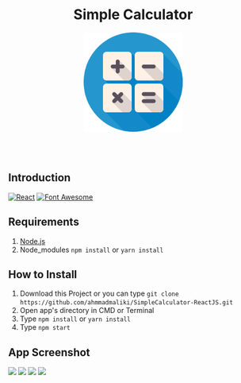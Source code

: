 
<h1 align='center'>Simple Calculator</h1>

<p align='center'>
    <img width="200" src='./assets/calculator.svg' />
</p>

<br>
<br>

## Introduction
[![React](https://img.shields.io/badge/React-16.9.0-black.svg?style=rounded-square)](https://reactjs.org/)
[![Font Awesome](https://img.shields.io/badge/Font%20Awesome-5.11.2-edba13.svg?style=rounded-square)](https://fontawesome.com/)

## Requirements
1. <a href="https://nodejs.org/en/download/">Node.js</a>
2. Node_modules ``` npm install ``` or ``` yarn install ```

## How to Install
1. Download this Project or you can type ``` git clone https://github.com/ahmmadmaliki/SimpleCalculator-ReactJS.git ```
2. Open app's directory in CMD or Terminal
3. Type ` npm install ` or ` yarn install `  
4. Type ` npm start `


## App Screenshot
<p >
  <span>
      <image  src='./assets/ss2.png' />
      <image src='./assets/ss1.png' />
      <image src='./assets/ss3.png' /> 
      <image src='./assets/ss4.png' /> 
  </span>
</p>
